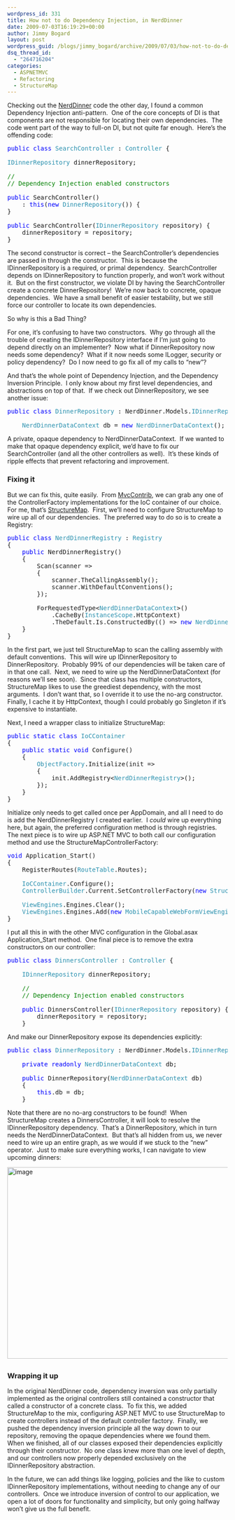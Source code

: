 ```yaml
---
wordpress_id: 331
title: How not to do Dependency Injection, in NerdDinner
date: 2009-07-03T16:19:29+00:00
author: Jimmy Bogard
layout: post
wordpress_guid: /blogs/jimmy_bogard/archive/2009/07/03/how-not-to-do-dependency-injection-in-nerddinner.aspx
dsq_thread_id:
  - "264716204"
categories:
  - ASPNETMVC
  - Refactoring
  - StructureMap
---
```

Checking out the [NerdDinner](http://nerddinner.codeplex.com/) code the other day, I found a common Dependency Injection anti-pattern.&#160; One of the core concepts of DI is that components are not responsible for locating their own dependencies.&#160; The code went part of the way to full-on DI, but not quite far enough.&#160; Here’s the offending code:

<pre><span style="color: blue">public class </span><span style="color: #2b91af">SearchController </span>: <span style="color: #2b91af">Controller </span>{

<span style="color: #2b91af">IDinnerRepository </span>dinnerRepository;

<span style="color: green">//
// Dependency Injection enabled constructors

</span><span style="color: blue">public </span>SearchController()
    : <span style="color: blue">this</span>(<span style="color: blue">new </span><span style="color: #2b91af">DinnerRepository</span>()) {
}

<span style="color: blue">public </span>SearchController(<span style="color: #2b91af">IDinnerRepository </span>repository) {
    dinnerRepository = repository;
}</pre>

[](http://11011.net/software/vspaste)

The second constructor is correct – the SearchController’s dependencies are passed in through the constructor.&#160; This is because the IDinnerRepository is a required, or primal dependency.&#160; SearchController depends on IDinnerRepository to function properly, and won’t work without it.&#160; But on the first constructor, we violate DI by having the SearchController create a concrete DinnerRepository!&#160; We’re now back to concrete, opaque dependencies.&#160; We have a small benefit of easier testability, but we still force our controller to locate its own dependencies.

So why is this a Bad Thing?

For one, it’s confusing to have two constructors.&#160; Why go through all the trouble of creating the IDinnerRepository interface if I’m just going to depend directly on an implementer?&#160; Now what if DinnerRepository now needs some dependency?&#160; What if it now needs some ILogger, security or policy dependency?&#160; Do I now need to go fix all of my calls to “new”?

And that’s the whole point of Dependency Injection, and the Dependency Inversion Principle.&#160; I only know about my first level dependencies, and abstractions on top of that.&#160; If we check out DinnerRepository, we see another issue:

<pre><span style="color: blue">public class </span><span style="color: #2b91af">DinnerRepository </span>: NerdDinner.Models.<span style="color: #2b91af">IDinnerRepository </span>{

    <span style="color: #2b91af">NerdDinnerDataContext </span>db = <span style="color: blue">new </span><span style="color: #2b91af">NerdDinnerDataContext</span>();</pre>

[](http://11011.net/software/vspaste)

A private, opaque dependency to NerdDinnerDataContext.&#160; If we wanted to make that opaque dependency explicit, we’d have to fix our SearchController (and all the other controllers as well).&#160; It’s these kinds of ripple effects that prevent refactoring and improvement.

### 

### Fixing it

But we can fix this, quite easily.&#160; From [MvcContrib](http://www.codeplex.com/MVCContrib), we can grab any one of the ControllerFactory implementations for the IoC container of our choice.&#160; For me, that’s [StructureMap](http://structuremap.sourceforge.net/Default.htm).&#160; First, we’ll need to configure StructureMap to wire up all of our dependencies.&#160; The preferred way to do so is to create a Registry:

<pre><span style="color: blue">public class </span><span style="color: #2b91af">NerdDinnerRegistry </span>: <span style="color: #2b91af">Registry
</span>{
    <span style="color: blue">public </span>NerdDinnerRegistry()
    {
        Scan(scanner =&gt;
        {
            scanner.TheCallingAssembly();
            scanner.WithDefaultConventions();
        });

        ForRequestedType&lt;<span style="color: #2b91af">NerdDinnerDataContext</span>&gt;()
            .CacheBy(<span style="color: #2b91af">InstanceScope</span>.HttpContext)
            .TheDefault.Is.ConstructedBy(() =&gt; <span style="color: blue">new </span><span style="color: #2b91af">NerdDinnerDataContext</span>());
    }
}</pre>

[](http://11011.net/software/vspaste)

In the first part, we just tell StructureMap to scan the calling assembly with default conventions.&#160; This will wire up IDinnerRepository to DinnerRepository.&#160; Probably 99% of our dependencies will be taken care of in that one call.&#160; Next, we need to wire up the NerdDinnerDataContext (for reasons we’ll see soon).&#160; Since that class has multiple constructors, StructureMap likes to use the greediest dependency, with the most arguments.&#160; I don’t want that, so I override it to use the no-arg constructor.&#160; Finally, I cache it by HttpContext, though I could probably go Singleton if it’s expensive to instantiate.

Next, I need a wrapper class to initialize StructureMap:

<pre><span style="color: blue">public static class </span><span style="color: #2b91af">IoCContainer
</span>{
    <span style="color: blue">public static void </span>Configure()
    {
        <span style="color: #2b91af">ObjectFactory</span>.Initialize(init =&gt;
        {
            init.AddRegistry&lt;<span style="color: #2b91af">NerdDinnerRegistry</span>&gt;();
        });
    }
}</pre>

[](http://11011.net/software/vspaste)

Initialize only needs to get called once per AppDomain, and all I need to do is add the NerdDinnerRegistry I created earlier.&#160; I _could_ wire up everything here, but again, the preferred configuration method is through registries.&#160; The next piece is to wire up ASP.NET MVC to both call our configuration method and use the StructureMapControllerFactory:

<pre><span style="color: blue">void </span>Application_Start()
{
    RegisterRoutes(<span style="color: #2b91af">RouteTable</span>.Routes);

    <span style="color: #2b91af">IoCContainer</span>.Configure();
    <span style="color: #2b91af">ControllerBuilder</span>.Current.SetControllerFactory(<span style="color: blue">new </span><span style="color: #2b91af">StructureMapControllerFactory</span>());

    <span style="color: #2b91af">ViewEngines</span>.Engines.Clear();
    <span style="color: #2b91af">ViewEngines</span>.Engines.Add(<span style="color: blue">new </span><span style="color: #2b91af">MobileCapableWebFormViewEngine</span>());
}</pre>

[](http://11011.net/software/vspaste)

I put all this in with the other MVC configuration in the Global.asax Application_Start method.&#160; One final piece is to remove the extra constructors on our controller:

<pre><span style="color: blue">public class </span><span style="color: #2b91af">DinnersController </span>: <span style="color: #2b91af">Controller </span>{

    <span style="color: #2b91af">IDinnerRepository </span>dinnerRepository;

    <span style="color: green">//
    // Dependency Injection enabled constructors

    </span><span style="color: blue">public </span>DinnersController(<span style="color: #2b91af">IDinnerRepository </span>repository) {
        dinnerRepository = repository;
    }</pre>

[](http://11011.net/software/vspaste)

And make our DinnerRepository expose its dependencies explicitly:

<pre><span style="color: blue">public class </span><span style="color: #2b91af">DinnerRepository </span>: NerdDinner.Models.<span style="color: #2b91af">IDinnerRepository </span>{
    
    <span style="color: blue">private readonly </span><span style="color: #2b91af">NerdDinnerDataContext </span>db;

    <span style="color: blue">public </span>DinnerRepository(<span style="color: #2b91af">NerdDinnerDataContext </span>db)
    {
        <span style="color: blue">this</span>.db = db;
    }</pre>

[](http://11011.net/software/vspaste)

Note that there are no no-arg constructors to be found!&#160; When StructureMap creates a DinnersController, it will look to resolve the IDinnerRepository dependency.&#160; That’s a DinnerRepository, which in turn needs the NerdDinnerDataContext.&#160; But that’s all hidden from us, we never need to wire up an entire graph, as we would if we stuck to the “new” operator.&#160; Just to make sure everything works, I can navigate to view upcoming dinners:

[<img style="border-bottom: 0px;border-left: 0px;border-top: 0px;border-right: 0px" border="0" alt="image" src="http://lostechies.com/jimmybogard/files/2011/03/image_thumb_34149D1D.png" width="644" height="437" />](http://lostechies.com/jimmybogard/files/2011/03/image_411EA2FB.png) 

## 

### Wrapping it up

In the original NerdDinner code, dependency inversion was only partially implemented as the original controllers still contained a constructor that called a constructor of a concrete class.&#160; To fix this, we added StructureMap to the mix, configuring ASP.NET MVC to use StructureMap to create controllers instead of the default controller factory.&#160; Finally, we pushed the dependency inversion principle all the way down to our repository, removing the opaque dependencies where we found them.&#160; When we finished, all of our classes exposed their dependencies explicitly through their constructor.&#160; No one class knew more than one level of depth, and our controllers now properly depended exclusively on the IDinnerRepository abstraction.

In the future, we can add things like logging, policies and the like to custom IDinnerRepository implementations, without needing to change any of our controllers.&#160; Once we introduce inversion of control to our application, we open a lot of doors for functionality and simplicity, but only going halfway won’t give us the full benefit.